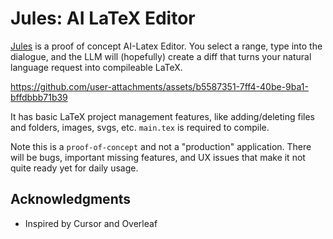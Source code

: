 # Jules: AI LaTeX Editor

[Jules](https://juleseditor.com) is a proof of concept AI-Latex Editor. You select a range, type into the dialogue, and the LLM will (hopefully) create a diff that turns your natural language request into compileable LaTeX.  

https://github.com/user-attachments/assets/b5587351-7ff4-40be-9ba1-bffdbbb71b39


It has basic LaTeX project management features, like adding/deleting files and folders, images, svgs, etc. `main.tex` is required to compile.

Note this is a `proof-of-concept` and not a "production" application. There will be bugs, important missing features, and UX issues that make it not quite ready yet for daily usage.

## Acknowledgments

- Inspired by Cursor and Overleaf

